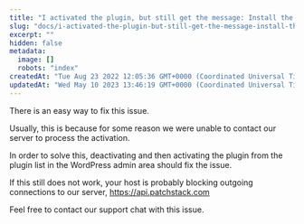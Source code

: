 ```yaml
---
title: "I activated the plugin, but still get the message: Install the plugin to activate the firewall"
slug: "docs/i-activated-the-plugin-but-still-get-the-message-install-the-plugin-to-activate-the-firewall"
excerpt: ""
hidden: false
metadata: 
  image: []
  robots: "index"
createdAt: "Tue Aug 23 2022 12:05:36 GMT+0000 (Coordinated Universal Time)"
updatedAt: "Wed May 10 2023 13:46:19 GMT+0000 (Coordinated Universal Time)"
---
```

There is an easy way to fix this issue.

Usually, this is because for some reason we were unable to contact our server to process the activation.

In order to solve this, deactivating and then activating the plugin from the plugin list in the WordPress admin area should fix the issue.

If this still does not work, your host is probably blocking outgoing connections to our server, <a href="https://api.patchstack.com" target="_blank">https://api.patchstack.com</a>

Feel free to contact our support chat with this issue.
